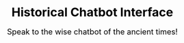 <h1 style='text-align: center; color: black;'>Historical Chatbot Interface</h1>
<p style='text-align: center; color: black; font-size: 18px;'>Speak to the wise chatbot of the ancient times!</p>
